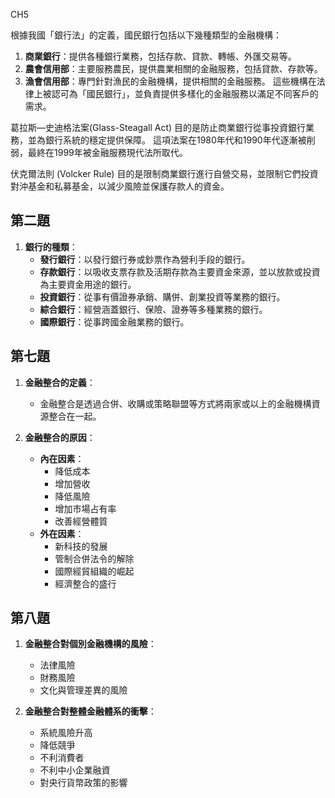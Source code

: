 CH5

根據我國「銀行法」的定義，國民銀行包括以下幾種類型的金融機構：
1. **商業銀行**：提供各種銀行業務，包括存款、貸款、轉帳、外匯交易等。
2. **農會信用部**：主要服務農民，提供農業相關的金融服務，包括貸款、存款等。
3. **漁會信用部**：專門針對漁民的金融機構，提供相關的金融服務。
這些機構在法律上被認可為「國民銀行」，並負責提供多樣化的金融服務以滿足不同客戶的需求。



葛拉斯―史迪格法案(Glass-Steagall Act)
目的是防止商業銀行從事投資銀行業務，並為銀行系統的穩定提供保障。
這項法案在1980年代和1990年代逐漸被削弱，最終在1999年被金融服務現代法所取代。



伏克爾法則 (Volcker Rule)
目的是限制商業銀行進行自營交易，並限制它們投資對沖基金和私募基金，以減少風險並保護存款人的資金。




## 第二題
1. **銀行的種類**：
   - **發行銀行**：以發行銀行券或鈔票作為營利手段的銀行。
   - **存款銀行**：以吸收支票存款及活期存款為主要資金來源，並以放款或投資為主要資金用途的銀行。
   - **投資銀行**：從事有價證券承銷、購併、創業投資等業務的銀行。
   - **綜合銀行**：經營涵蓋銀行、保險、證券等多種業務的銀行。
   - **國際銀行**：從事跨國金融業務的銀行。

## 第七題
1. **金融整合的定義**：
   - 金融整合是透過合併、收購或策略聯盟等方式將兩家或以上的金融機構資源整合在一起。

2. **金融整合的原因**：
   - **內在因素**：
     - 降低成本
     - 增加營收
     - 降低風險
     - 增加市場占有率
     - 改善經營體質
   - **外在因素**：
     - 新科技的發展
     - 管制合併法令的解除
     - 國際經貿組織的崛起
     - 經濟整合的盛行

## 第八題
1. **金融整合對個別金融機構的風險**：
   - 法律風險
   - 財務風險
   - 文化與管理差異的風險

2. **金融整合對整體金融體系的衝擊**：
   - 系統風險升高
   - 降低競爭
   - 不利消費者
   - 不利中小企業融資
   - 對央行貨幣政策的影響
